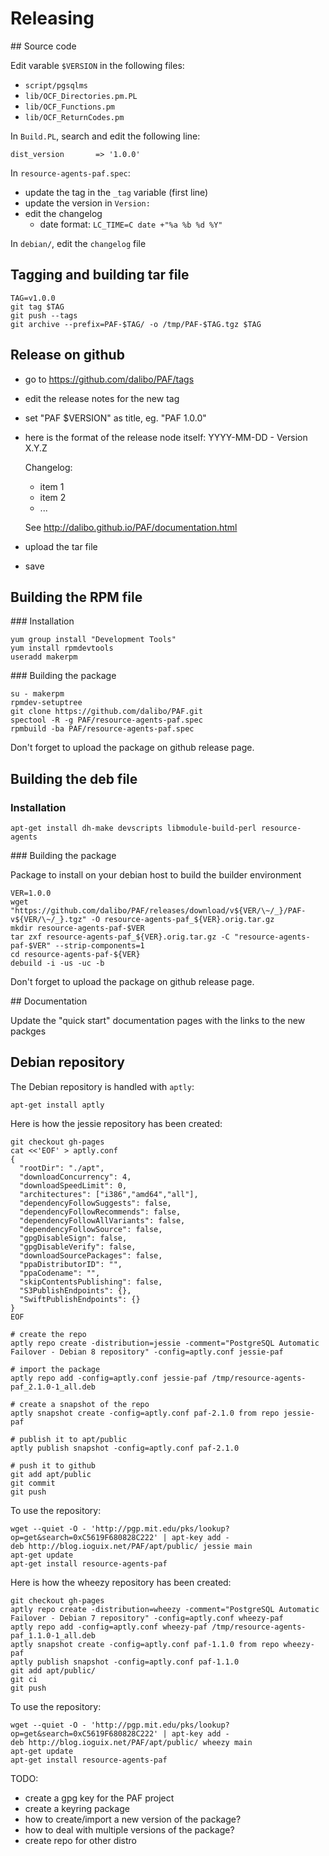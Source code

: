 # Releasing

## Source code

Edit varable `$VERSION` in the following files:

  * `script/pgsqlms`
  * `lib/OCF_Directories.pm.PL`
  * `lib/OCF_Functions.pm`
  * `lib/OCF_ReturnCodes.pm`

In `Build.PL`, search and edit the following line:

```
dist_version       => '1.0.0'
```

In `resource-agents-paf.spec`:
  * update the tag in the `_tag` variable (first line)
  * update the version in `Version:`
  * edit the changelog
    * date format: `LC_TIME=C date +"%a %b %d %Y"`

In `debian/`, edit the `changelog` file

## Tagging and building tar file

```
TAG=v1.0.0
git tag $TAG
git push --tags
git archive --prefix=PAF-$TAG/ -o /tmp/PAF-$TAG.tgz $TAG
```

## Release on github

  - go to https://github.com/dalibo/PAF/tags
  - edit the release notes for the new tag
  - set "PAF $VERSION" as title, eg. "PAF 1.0.0"
  - here is the format of the release node itself:
    YYYY-MM-DD -  Version X.Y.Z
    
    Changelog:
      * item 1
      * item 2
      * ...
      
      See http://dalibo.github.io/PAF/documentation.html
  - upload the tar file
  - save

## Building the RPM file

### Installation

```
yum group install "Development Tools"
yum install rpmdevtools
useradd makerpm
```

### Building the package

```
su - makerpm
rpmdev-setuptree
git clone https://github.com/dalibo/PAF.git
spectool -R -g PAF/resource-agents-paf.spec
rpmbuild -ba PAF/resource-agents-paf.spec
```

Don't forget to upload the package on github release page.

## Building the deb file

### Installation

```
apt-get install dh-make devscripts libmodule-build-perl resource-agents
```


### Building the package

Package to install on your debian host to build the builder environment

```
VER=1.0.0
wget "https://github.com/dalibo/PAF/releases/download/v${VER/\~/_}/PAF-v${VER/\~/_}.tgz" -O resource-agents-paf_${VER}.orig.tar.gz
mkdir resource-agents-paf-$VER
tar zxf resource-agents-paf_${VER}.orig.tar.gz -C "resource-agents-paf-$VER" --strip-components=1
cd resource-agents-paf-${VER}
debuild -i -us -uc -b
```

Don't forget to upload the package on github release page.

## Documentation

Update the "quick start" documentation pages with the links to the new packges  

## Debian repository

The Debian repository is handled with `aptly`:

~~~
apt-get install aptly
~~~

Here is how the jessie repository has been created:

~~~
git checkout gh-pages 
cat <<'EOF' > aptly.conf 
{
  "rootDir": "./apt",
  "downloadConcurrency": 4,
  "downloadSpeedLimit": 0,
  "architectures": ["i386","amd64","all"],
  "dependencyFollowSuggests": false,
  "dependencyFollowRecommends": false,
  "dependencyFollowAllVariants": false,
  "dependencyFollowSource": false,
  "gpgDisableSign": false,
  "gpgDisableVerify": false,
  "downloadSourcePackages": false,
  "ppaDistributorID": "",
  "ppaCodename": "",
  "skipContentsPublishing": false,
  "S3PublishEndpoints": {},
  "SwiftPublishEndpoints": {}
}
EOF

# create the repo
aptly repo create -distribution=jessie -comment="PostgreSQL Automatic Failover - Debian 8 repository" -config=aptly.conf jessie-paf

# import the package
aptly repo add -config=aptly.conf jessie-paf /tmp/resource-agents-paf_2.1.0-1_all.deb

# create a snapshot of the repo
aptly snapshot create -config=aptly.conf paf-2.1.0 from repo jessie-paf

# publish it to apt/public
aptly publish snapshot -config=aptly.conf paf-2.1.0

# push it to github
git add apt/public
git commit
git push
~~~

To use the repository:

~~~
wget --quiet -O - 'http://pgp.mit.edu/pks/lookup?op=get&search=0xC5619F680828C222' | apt-key add -
deb http://blog.ioguix.net/PAF/apt/public/ jessie main
apt-get update
apt-get install resource-agents-paf
~~~

Here is how the wheezy repository has been created:

~~~
git checkout gh-pages
aptly repo create -distribution=wheezy -comment="PostgreSQL Automatic Failover - Debian 7 repository" -config=aptly.conf wheezy-paf
aptly repo add -config=aptly.conf wheezy-paf /tmp/resource-agents-paf_1.1.0-1_all.deb
aptly snapshot create -config=aptly.conf paf-1.1.0 from repo wheezy-paf
aptly publish snapshot -config=aptly.conf paf-1.1.0
git add apt/public/
git ci
git push
~~~

To use the repository:

~~~
wget --quiet -O - 'http://pgp.mit.edu/pks/lookup?op=get&search=0xC5619F680828C222' | apt-key add -
deb http://blog.ioguix.net/PAF/apt/public/ wheezy main
apt-get update
apt-get install resource-agents-paf
~~~

TODO:
* create a gpg key for the PAF project
* create a keyring package
* how to create/import a new version of the package?
* how to deal with multiple versions of the package?
* create repo for other distro
